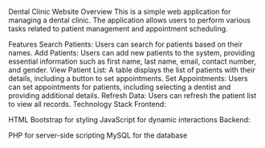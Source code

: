 Dental Clinic Website
Overview
This is a simple web application for managing a dental clinic. The application allows users to perform various tasks related to patient management and appointment scheduling.

Features
Search Patients: Users can search for patients based on their names.
Add Patients: Users can add new patients to the system, providing essential information such as first name, last name, email, contact number, and gender.
View Patient List: A table displays the list of patients with their details, including a button to set appointments.
Set Appointments: Users can set appointments for patients, including selecting a dentist and providing additional details.
Refresh Data: Users can refresh the patient list to view all records.
Technology Stack
Frontend:

HTML
Bootstrap for styling
JavaScript for dynamic interactions
Backend:

PHP for server-side scripting
MySQL for the database
